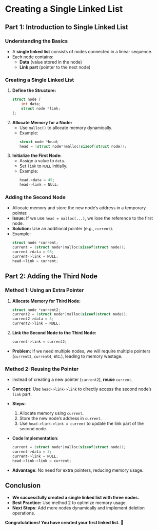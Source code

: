 # Creating a Single Linked List

## Part 1: Introduction to Single Linked List

### Understanding the Basics
- A **single linked list** consists of nodes connected in a linear sequence.
- Each node contains:
  - **Data** (value stored in the node)
  - **Link part** (pointer to the next node)

### Creating a Single Linked List
1. **Define the Structure:**
   ```c
   struct node {
       int data;
       struct node *link;
   };
   ```
2. **Allocate Memory for a Node:**
   - Use `malloc()` to allocate memory dynamically.
   - Example:
     ```c
     struct node *head;
     head = (struct node*)malloc(sizeof(struct node));
     ```
3. **Initialize the First Node:**
   - Assign a value to `data`.
   - Set `link` to `NULL` initially.
   - Example:
     ```c
     head->data = 45;
     head->link = NULL;
     ```

### Adding the Second Node
- Allocate memory and store the new node’s address in a temporary pointer.
- **Issue:** If we use `head = malloc(...)`, we lose the reference to the first node.
- **Solution:** Use an additional pointer (e.g., `current`).
- Example:
  ```c
  struct node *current;
  current = (struct node*)malloc(sizeof(struct node));
  current->data = 98;
  current->link = NULL;
  head->link = current;
  ```

## Part 2: Adding the Third Node

### Method 1: Using an Extra Pointer
1. **Allocate Memory for Third Node:**
   ```c
   struct node *current2;
   current2 = (struct node*)malloc(sizeof(struct node));
   current2->data = 3;
   current2->link = NULL;
   ```
2. **Link the Second Node to the Third Node:**
   ```c
   current->link = current2;
   ```
- **Problem:** If we need multiple nodes, we will require multiple pointers (`current3`, `current4`, etc.), leading to memory wastage.

### Method 2: Reusing the Pointer
- Instead of creating a new pointer (`current2`), **reuse** `current`.
- **Concept:** Use `head->link->link` to directly access the second node’s `link` part.
- **Steps:**
  1. Allocate memory using `current`.
  2. Store the new node’s address in `current`.
  3. Use `head->link->link = current` to update the link part of the second node.

- **Code Implementation:**
  ```c
  current = (struct node*)malloc(sizeof(struct node));
  current->data = 3;
  current->link = NULL;
  head->link->link = current;
  ```
- **Advantage:** No need for extra pointers, reducing memory usage.

## Conclusion
- **We successfully created a single linked list with three nodes.**
- **Best Practice:** Use method 2 to optimize memory usage.
- **Next Steps:** Add more nodes dynamically and implement deletion operations.

**Congratulations! You have created your first linked list.** 🎉


